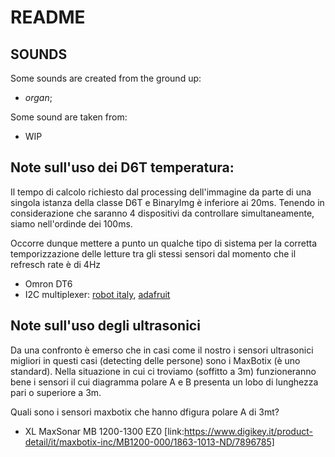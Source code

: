 # README

## SOUNDS

Some sounds are created from the ground up:

* _organ_;

Some sound are taken from:

* WIP

## Note sull'uso dei D6T temperatura:

Il tempo di calcolo richiesto dal processing dell'immagine da parte di una singola istanza della classe D6T e BinaryImg è inferiore ai 20ms.
Tenendo in considerazione che saranno 4 dispositivi da controllare simultaneamente, siamo nell'ordinde dei 100ms.

Occorre dunque mettere a punto un qualche tipo di sistema per la corretta temporizzazione delle letture tra gli stessi sensori dal momento che il refresch rate è di 4Hz

* Omron DT6
* I2C multiplexer: [robot italy](https://www.robot-italy.com/it/adafruit-tca9548a-i2c-multiplexer.html),  [adafruit](https://learn.adafruit.com/adafruit-tca9548a-1-to-8-i2c-multiplexer-breakout/overview)

## Note sull'uso degli ultrasonici

Da una confronto è emerso che in casi come il nostro i sensori ultrasonici migliori in questi casi (detecting delle persone) sono i MaxBotix (è uno standard).
Nella situazione in cui ci troviamo (soffitto a 3m) funzioneranno bene i sensori il cui diagramma polare A e B presenta un lobo di lunghezza pari o superiore a 3m.

Quali sono i sensori maxbotix che hanno dfigura polare A di 3mt?
* XL MaxSonar MB 1200-1300 EZ0 [link:https://www.digikey.it/product-detail/it/maxbotix-inc/MB1200-000/1863-1013-ND/7896785]


